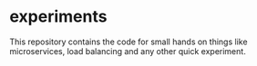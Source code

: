 # experiments

This repository contains the code for small hands on things like microservices, load balancing and any other quick experiment.

